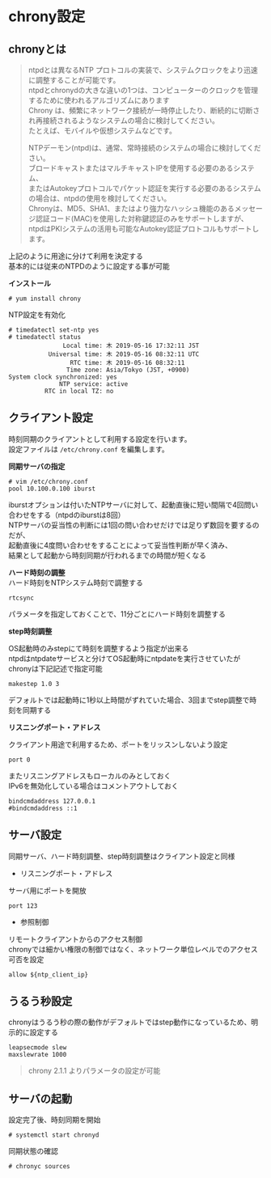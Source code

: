 # chrony設定

## chronyとは

> ntpdとは異なるNTP プロトコルの実装で、システムクロックをより迅速に調整することが可能です。  
> ntpdとchronydの大きな違いの1つは、コンピューターのクロックを管理するために使われるアルゴリズムにあります  
> Chrony は、頻繁にネットワーク接続が一時停止したり、断続的に切断され再接続されるようなシステムの場合に検討してください。  
> たとえば、モバイルや仮想システムなどです。  
>
> NTPデーモン(ntpd)は、通常、常時接続のシステムの場合に検討してください。  
> ブロードキャストまたはマルチキャストIPを使用する必要のあるシステム、  
> またはAutokeyプロトコルでパケット認証を実行する必要のあるシステムの場合は、ntpdの使用を検討してください。  
> Chronyは、MD5、SHA1、またはより強力なハッシュ機能のあるメッセージ認証コード(MAC)を使用した対称鍵認証のみをサポートしますが、  
> ntpdはPKIシステムの活用も可能なAutokey認証プロトコルもサポートします。  

上記のように用途に分けて利用を決定する  
基本的には従来のNTPDのように設定する事が可能  

**インストール**  

```
# yum install chrony
```

NTP設定を有効化  

```
# timedatectl set-ntp yes
# timedatectl status
               Local time: 木 2019-05-16 17:32:11 JST
           Universal time: 木 2019-05-16 08:32:11 UTC
                 RTC time: 木 2019-05-16 08:32:11
                Time zone: Asia/Tokyo (JST, +0900)
System clock synchronized: yes
              NTP service: active
          RTC in local TZ: no
```

## クライアント設定
時刻同期のクライアントとして利用する設定を行います。  
設定ファイルは `/etc/chrony.conf` を編集します。  

**同期サーバの指定**  

```
# vim /etc/chrony.conf
pool 10.100.0.100 iburst
```

iburstオプションは付いたNTPサーバに対して、起動直後に短い間隔で4回問い合わせをする（ntpdのiburstは8回）  
NTPサーバの妥当性の判断には1回の問い合わせだけでは足りず数回を要するのだが、  
起動直後に4度問い合わせをすることによって妥当性判断が早く済み、  
結果として起動から時刻同期が行われるまでの時間が短くなる  

**ハード時刻の調整**  
ハード時刻をNTPシステム時刻で調整する  

```
rtcsync
```

パラメータを指定しておくことで、11分ごとにハード時刻を調整する  

**step時刻調整**  

OS起動時のみstepにて時刻を調整するよう指定が出来る  
ntpdはntpdateサービスと分けてOS起動時にntpdateを実行させていたがchronyは下記記述で指定可能  

```
makestep 1.0 3
```

デフォルトでは起動時に1秒以上時間がずれていた場合、3回までstep調整で時刻を同期する  

**リスニングポート・アドレス**  

クライアント用途で利用するため、ポートをリッスンしないよう設定  

```
port 0
```

またリスニングアドレスもローカルのみとしておく  
IPv6を無効化している場合はコメントアウトしておく  

```
bindcmdaddress 127.0.0.1
#bindcmdaddress ::1
```

## サーバ設定

同期サーバ、ハード時刻調整、step時刻調整はクライアント設定と同様  

* リスニングポート・アドレス  

サーバ用にポートを開放  

```
port 123
```

* 参照制御  

リモートクライアントからのアクセス制御  
chronyでは細かい権限の制御ではなく、ネットワーク単位レベルでのアクセス可否を設定  

```
allow ${ntp_client_ip}
```

## うるう秒設定
chronyはうるう秒の際の動作がデフォルトではstep動作になっているため、明示的に設定する  

```
leapsecmode slew
maxslewrate 1000
```

> chrony 2.1.1 よりパラメータの設定が可能  

## サーバの起動
設定完了後、時刻同期を開始  

```
# systemctl start chronyd
```

同期状態の確認  

```
# chronyc sources
```
